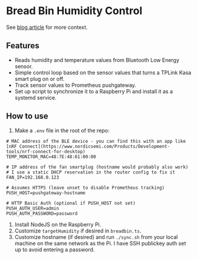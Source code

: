 # Bread Bin Humidity Control

See [blog article](https://amoss.me/2023/10/bread-bin-humidity-control/) for more context.

## Features
- Reads humidity and temperature values from Bluetooth Low Energy sensor.
- Simple control loop based on the sensor values that turns a TPLink Kasa smart plug on or off.
- Track sensor values to Prometheus pushgateway.
- Set up script to synchronize it to a Raspberry Pi and install it as a systemd service.

## How to use

1. Make a `.env` file in the root of the repo:
```
# MAC address of the BLE device - you can find this with an app like [nRF Connect](https://www.nordicsemi.com/Products/Development-tools/nrf-connect-for-desktop)
TEMP_MONITOR_MAC=48:7E:48:61:00:00

# IP address of the fan smartplug (hostname would probably also work)
# I use a static DHCP reservation in the router config to fix it
FAN_IP=192.168.0.123

# Assumes HTTPS (leave unset to disable Prometheus tracking)
PUSH_HOST=pushgateway-hostname

# HTTP Basic Auth (optional if PUSH_HOST not set)
PUSH_AUTH_USER=admin
PUSH_AUTH_PASSWORD=password
```
1. Install NodeJS on the Raspberry Pi.
1. Customize `targetHumidity` if desired in `breadbin.ts`.
1. Customize hostname (if desired) and run `./sync.sh` from your local machine on the same network as the Pi. I have SSH publickey auth set up to avoid entering a password.